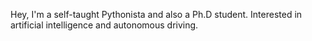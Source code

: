 Hey, I'm a self-taught Pythonista and also a Ph.D student. Interested in artificial intelligence and autonomous driving.

<!---
mervemuslu/mervemuslu is a ✨ special ✨ repository because its `README.md` (this file) appears on your GitHub profile.
You can click the Preview link to take a look at your changes.
--->
